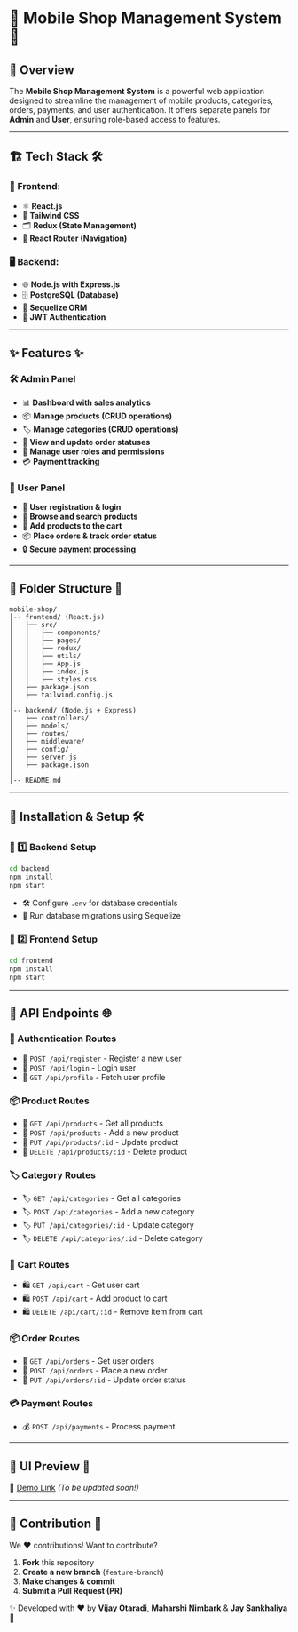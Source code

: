 # 📱 Mobile Shop Management System 🚀

## 📌 Overview
The **Mobile Shop Management System** is a powerful web application designed to streamline the management of mobile products, categories, orders, payments, and user authentication. It offers separate panels for **Admin** and **User**, ensuring role-based access to features.

---

## 🏗️ Tech Stack 🛠️
### 🎨 Frontend:
- ⚛️ **React.js**
- 🎨 **Tailwind CSS**
- 🗂️ **Redux (State Management)**
- 🔄 **React Router (Navigation)**

### 🖥️ Backend:
- 🌐 **Node.js with Express.js**
- 🗄️ **PostgreSQL (Database)**
- 🔗 **Sequelize ORM**
- 🔐 **JWT Authentication**

---

## ✨ Features ✨
### 🛠️ Admin Panel
- 📊 **Dashboard with sales analytics**
- 📦 **Manage products (CRUD operations)**
- 🏷️ **Manage categories (CRUD operations)**
- 📜 **View and update order statuses**
- 👤 **Manage user roles and permissions**
- 💳 **Payment tracking**

### 👤 User Panel
- 🔐 **User registration & login**
- 🔎 **Browse and search products**
- 🛒 **Add products to the cart**
- 📦 **Place orders & track order status**
- 🔒 **Secure payment processing**

---

## 📂 Folder Structure 📁
```
mobile-shop/
│-- frontend/ (React.js)
│   ├── src/
│   │   ├── components/
│   │   ├── pages/
│   │   ├── redux/
│   │   ├── utils/
│   │   ├── App.js
│   │   ├── index.js
│   │   ├── styles.css
│   ├── package.json
│   ├── tailwind.config.js
│
│-- backend/ (Node.js + Express)
│   ├── controllers/
│   ├── models/
│   ├── routes/
│   ├── middleware/
│   ├── config/
│   ├── server.js
│   ├── package.json
│
│-- README.md
```

---

## 🚀 Installation & Setup 🛠️
### 🔹 1️⃣ Backend Setup
```sh
cd backend
npm install
npm start
```
- 🛠️ Configure `.env` for database credentials
- 🔄 Run database migrations using Sequelize

### 🔹 2️⃣ Frontend Setup
```sh
cd frontend
npm install
npm start
```

---

## 📌 API Endpoints 🌐
### 🔑 Authentication Routes
- 🔹 `POST /api/register` - Register a new user
- 🔹 `POST /api/login` - Login user
- 🔹 `GET /api/profile` - Fetch user profile

### 📦 Product Routes
- 📌 `GET /api/products` - Get all products
- 📌 `POST /api/products` - Add a new product
- 📌 `PUT /api/products/:id` - Update product
- 📌 `DELETE /api/products/:id` - Delete product

### 🏷️ Category Routes
- 🏷️ `GET /api/categories` - Get all categories
- 🏷️ `POST /api/categories` - Add a new category
- 🏷️ `PUT /api/categories/:id` - Update category
- 🏷️ `DELETE /api/categories/:id` - Delete category

### 🛒 Cart Routes
- 🛍️ `GET /api/cart` - Get user cart
- 🛍️ `POST /api/cart` - Add product to cart
- 🛍️ `DELETE /api/cart/:id` - Remove item from cart

### 📦 Order Routes
- 📜 `GET /api/orders` - Get user orders
- 📜 `POST /api/orders` - Place a new order
- 📜 `PUT /api/orders/:id` - Update order status

### 💳 Payment Routes
- 💰 `POST /api/payments` - Process payment

---

## 🎨 UI Preview 🌟
🚀 [Demo Link](#) *(To be updated soon!)*

---

## 🤝 Contribution 🤝
We ❤️ contributions! Want to contribute?
1. **Fork** this repository
2. **Create a new branch** (`feature-branch`)
3. **Make changes & commit**
4. **Submit a Pull Request (PR)**



✨ Developed with ❤️ by
**Vijay Otaradi**,
**Maharshi Nimbark** & 
**Jay Sankhaliya**🚀

